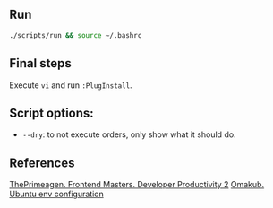 ## Run

```bash
./scripts/run && source ~/.bashrc
```

## Final steps

Execute `vi` and run `:PlugInstall`.

## Script options:

- `--dry`: to not execute orders, only show what it should do.

## References

[ThePrimeagen. Frontend Masters. Developer Productivity 2](https://frontendmasters.github.io/dev-prod-2/)
[Omakub. Ubuntu env configuration](https://github.com/basecamp/omakub/tree/master)
